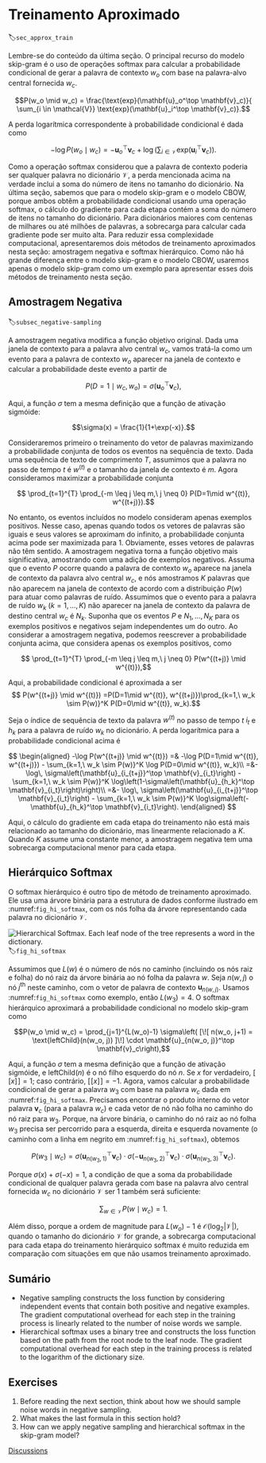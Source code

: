 # Treinamento Aproximado
:label:`sec_approx_train`

Lembre-se do conteúdo da última seção. O principal recurso do modelo skip-gram é o uso de operações softmax para calcular a probabilidade condicional de gerar a palavra de contexto $w_o$ com base na palavra-alvo central fornecida $w_c$.

$$P(w_o \mid w_c) = \frac{\text{exp}(\mathbf{u}_o^\top \mathbf{v}_c)}{ \sum_{i \in \mathcal{V}} \text{exp}(\mathbf{u}_i^\top \mathbf{v}_c)}.$$

A perda logarítmica correspondente à probabilidade condicional é dada como

$$-\log P(w_o \mid w_c) =
-\mathbf{u}_o^\top \mathbf{v}_c + \log\left(\sum_{i \in \mathcal{V}} \text{exp}(\mathbf{u}_i^\top \mathbf{v}_c)\right).$$

Como a operação softmax considerou que a palavra de contexto poderia ser qualquer palavra no dicionário $\mathcal{V}$, a perda mencionada acima na verdade inclui a soma do número de itens no tamanho do dicionário. Na última seção, sabemos que para o modelo skip-gram e o modelo CBOW, porque ambos obtêm a probabilidade condicional usando uma operação softmax, o cálculo do gradiente para cada etapa contém a soma do número de itens no tamanho do dicionário. Para dicionários maiores com centenas de milhares ou até milhões de palavras, a sobrecarga para calcular cada gradiente pode ser muito alta. Para reduzir essa complexidade computacional, apresentaremos dois métodos de treinamento aproximados nesta seção: amostragem negativa e softmax hierárquico. Como não há grande diferença entre o modelo skip-gram e o modelo CBOW, usaremos apenas o modelo skip-gram como um exemplo para apresentar esses dois métodos de treinamento nesta seção.


## Amostragem Negativa
:label:`subsec_negative-sampling`

A amostragem negativa modifica a função objetivo original. Dada uma janela de contexto para a palavra alvo central $w_c$, vamos tratá-la como um evento para a palavra de contexto $w_o$ aparecer na janela de contexto e calcular a probabilidade deste evento a partir de

$$P(D=1\mid w_c, w_o) = \sigma(\mathbf{u}_o^\top \mathbf{v}_c),$$

Aqui, a função $\sigma$ tem a mesma definição que a função de ativação sigmóide:

$$\sigma(x) = \frac{1}{1+\exp(-x)}.$$

Consideraremos primeiro o treinamento do vetor de palavras maximizando a probabilidade conjunta de todos os eventos na sequência de texto. Dada uma sequência de texto de comprimento $T$, assumimos que a palavra no passo de tempo $t$ é $w^{(t)}$ e o tamanho da janela de contexto é $m$. Agora consideramos maximizar a probabilidade conjunta

$$ \prod_{t=1}^{T} \prod_{-m \leq j \leq m,\ j \neq 0} P(D=1\mid w^{(t)}, w^{(t+j)}).$$

No entanto, os eventos incluídos no modelo consideram apenas exemplos positivos. Nesse caso, apenas quando todos os vetores de palavras são iguais e seus valores se aproximam do infinito, a probabilidade conjunta acima pode ser maximizada para 1. Obviamente, esses vetores de palavras não têm sentido. A amostragem negativa torna a função objetivo mais significativa, amostrando com uma adição de exemplos negativos. Assuma que o evento $P$ ocorre quando a palavra de contexto $w_o$ aparece na janela de contexto da palavra alvo central $w_c$, e nós amostramos $K$ palavras que não aparecem na janela de contexto de acordo com a distribuição $P(w)$ para atuar como palavras de ruído. Assumimos que o evento para a palavra de ruído $w_k$ ($k=1, \ldots, K$) não aparecer na janela de contexto da palavra de destino central $w_c$ é $N_k$. Suponha que os eventos $P$ e $N_1, \ldots, N_K$ para os exemplos positivos e negativos sejam independentes um do outro. Ao considerar a amostragem negativa, podemos reescrever a probabilidade conjunta acima, que considera apenas os exemplos positivos, como

$$ \prod_{t=1}^{T} \prod_{-m \leq j \leq m,\ j \neq 0} P(w^{(t+j)} \mid w^{(t)}),$$

Aqui, a probabilidade condicional é aproximada a ser
$$ P(w^{(t+j)} \mid w^{(t)}) =P(D=1\mid w^{(t)}, w^{(t+j)})\prod_{k=1,\ w_k \sim P(w)}^K P(D=0\mid w^{(t)}, w_k).$$


Seja o índice de sequência de texto da palavra $w^{(t)}$ no passo de tempo $t$ $i_t$ e $h_k$ para a palavra de ruído $w_k$ no dicionário. A perda logarítmica para a probabilidade condicional acima é

$$
\begin{aligned}
-\log P(w^{(t+j)} \mid w^{(t)})
=& -\log P(D=1\mid w^{(t)}, w^{(t+j)}) - \sum_{k=1,\ w_k \sim P(w)}^K \log P(D=0\mid w^{(t)}, w_k)\\
=&-  \log\, \sigma\left(\mathbf{u}_{i_{t+j}}^\top \mathbf{v}_{i_t}\right) - \sum_{k=1,\ w_k \sim P(w)}^K \log\left(1-\sigma\left(\mathbf{u}_{h_k}^\top \mathbf{v}_{i_t}\right)\right)\\
=&-  \log\, \sigma\left(\mathbf{u}_{i_{t+j}}^\top \mathbf{v}_{i_t}\right) - \sum_{k=1,\ w_k \sim P(w)}^K \log\sigma\left(-\mathbf{u}_{h_k}^\top \mathbf{v}_{i_t}\right).
\end{aligned}
$$

Aqui, o cálculo do gradiente em cada etapa do treinamento não está mais relacionado ao tamanho do dicionário, mas linearmente relacionado a $K$. Quando $K$ assume uma constante menor, a amostragem negativa tem uma sobrecarga computacional menor para cada etapa.

## Hierárquico Softmax

O softmax hierárquico é outro tipo de método de treinamento aproximado. Ele usa uma árvore binária para a estrutura de dados conforme ilustrado em :numref:`fig_hi_softmax`, com os nós folha da árvore representando cada palavra no dicionário $\mathcal{V}$.

![Hierarchical Softmax. Each leaf node of the tree represents a word in the dictionary. ](../img/hi-softmax.svg)
:label:`fig_hi_softmax`

Assumimos que $L(w)$ é o número de nós no caminho (incluindo os nós raiz e folha) do nó raiz da árvore binária ao nó folha da palavra $w$. Seja $n(w, j)$ o nó $j^\mathrm{th}$ neste caminho, com o vetor de palavra de contexto $\mathbf{u}_{n(w, j)}$. Usamos :numref:`fig_hi_softmax` como exemplo, então $L(w_3) = 4$. O softmax hierárquico aproximará a probabilidade condicional no modelo skip-gram como

$$P(w_o \mid w_c) = \prod_{j=1}^{L(w_o)-1} \sigma\left( [\![  n(w_o, j+1) = \text{leftChild}(n(w_o, j)) ]\!] \cdot \mathbf{u}_{n(w_o, j)}^\top \mathbf{v}_c\right),$$

Aqui, a função $\sigma$ tem a mesma definição que a função de ativação sigmóide, e $\text{leftChild}(n)$ é o nó filho esquerdo do nó $n$. Se $x$ for verdadeiro, $[\![x]\!] = 1$; caso contrário, $[\![x]\!] = -1$.
Agora, vamos calcular a probabilidade condicional de gerar a palavra $w_3$ com base na palavra $w_c$ dada em :numref:`fig_hi_softmax`. Precisamos encontrar o produto interno do vetor palavra $\mathbf{v}_c$ (para a palavra $w_c$) e cada vetor de nó não folha no caminho do nó raiz para $w_3$. Porque, na árvore binária, o caminho do nó raiz ao nó folha $w_3$ precisa ser percorrido para a esquerda, direita e esquerda novamente (o caminho com a linha em negrito em :numref:`fig_hi_softmax`), obtemos

$$P(w_3 \mid w_c) = \sigma(\mathbf{u}_{n(w_3, 1)}^\top \mathbf{v}_c) \cdot \sigma(-\mathbf{u}_{n(w_3, 2)}^\top \mathbf{v}_c) \cdot \sigma(\mathbf{u}_{n(w_3, 3)}^\top \mathbf{v}_c).$$

Porque $\sigma(x)+\sigma(-x) = 1$, a condição de que a soma da probabilidade condicional de qualquer palavra gerada com base na palavra alvo central fornecida $w_c$ no dicionário $\mathcal{V}$ ser 1 também será suficiente:

$$\sum_{w \in \mathcal{V}} P(w \mid w_c) = 1.$$

Além disso, porque a ordem de magnitude para $L(w_o)-1$ é $\mathcal{O}(\text{log}_2|\mathcal{V}|)$, quando o tamanho do dicionário $\mathcal{V}$ for grande, a sobrecarga computacional para cada etapa do treinamento hierárquico softmax é muito reduzida em comparação com situações em que não usamos treinamento aproximado.

## Sumário

* Negative sampling constructs the loss function by considering independent events that contain both positive and negative examples. The gradient computational overhead for each step in the training process is linearly related to the number of noise words we sample.
* Hierarchical softmax uses a binary tree and constructs the loss function based on the path from the root node to the leaf node. The gradient computational overhead for each step in the training process is related to the logarithm of the dictionary size.

## Exercises

1. Before reading the next section, think about how we should sample noise words in negative sampling.
1. What makes the last formula in this section hold?
1. How can we apply negative sampling and hierarchical softmax in the skip-gram model?

[Discussions](https://discuss.d2l.ai/t/382)
<!--stackedit_data:
eyJoaXN0b3J5IjpbLTE2MjgwNjkwODJdfQ==
-->